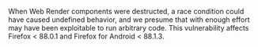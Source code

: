 When Web Render components were destructed, a race condition could have caused undefined behavior, and we presume that with enough effort may have been exploitable to run arbitrary code. This vulnerability affects Firefox < 88.0.1 and Firefox for Android < 88.1.3.